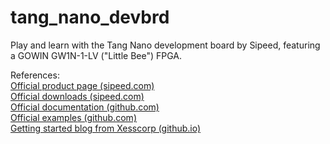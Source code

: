 # tang_nano_devbrd
Play and learn with the Tang Nano development board by Sipeed, featuring a GOWIN GW1N-1-LV ("Little Bee") FPGA.  

References:  
[Official product page (sipeed.com)](https://www.seeedstudio.com/Sipeed-Tang-Nano-FPGA-board-powered-by-GW1N-1-FPGA-p-4304.html)  
[Official downloads (sipeed.com)](http://dl.sipeed.com/TANG/Nano)  
[Official documentation (github.com)](https://github.com/sipeed/Tang-Nano-Doc)  
[Official examples (github.com)](https://github.com/sipeed/Tang-Nano-examples)  
[Getting started blog from Xesscorp (github.io)](https://xesscorp.github.io/tang_nano_user/docs/_site)  

